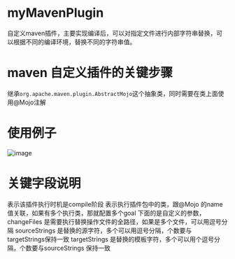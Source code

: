 # myMavenPlugin
自定义maven插件，主要实现编译后，可以对指定文件进行内部字符串替换，可以根据不同的编译环境，替换不同的字符串值。

# maven 自定义插件的关键步骤
继承`org.apache.maven.plugin.AbstractMojo`这个抽象类，同时需要在类上面使用@Mojo注解

# 使用例子
![image](https://user-images.githubusercontent.com/17595316/221070861-73d5da39-c420-4150-b17f-f23cbf3fc59f.png)

# 关键字段说明
<phase> 表示该插件执行时机是compile阶段
<goal>表示执行插件包中的类，跟@Mojo 的name 值关联，如果有多个执行类，那就配置多个goal
<configuration> 下面的是自定义的参数，
changeFiles 是需要执行替换操作文件的全路径，如果是多个文件，可以用逗号分隔
sourceStrings 是替换的源字符，多个可以用逗号分隔，个数要与targetStrings保持一致
targetStrings 是替换的模板字符，多个可以用个逗号分隔，个数要与sourceStrings 保持一致
